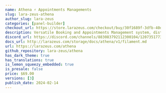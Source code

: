 ```yaml
---
name: Athena ⚡️ Appointments Managements
slug: lara-zeus-athena
author_slug: lara-zeus
categories: [panel-builder]
checkout_url: https://store.larazeus.com/checkout/buy/30f1689f-3dfb-40d0-aa7a-ee210b01c066?embed=1&media=0&logo=0&desc=0
description: Versatile Booking and Appointments Management system, distinguished by its high level of customization.
discord_url: https://discord.com/channels/883083792112300104/1207351773124104313
docs_url: http://larazeus.com/storage/docs/athena/v1/filament.md
url: https://larazeus.com/athena
github_repository: lara-zeus/athena
has_dark_theme: true
has_translations: true
is_lemon_squeezy_embedded: true
is_presale: false
price: $69.00
versions: [3]
publish_date: 2024-02-14
---
```


